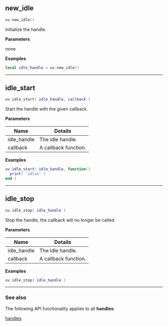 ## new_idle

```lua
uv.new_idle()
```

Initialize the handle.

__Parameters__

none

__Examples__

```lua
local idle_handle = uv.new_idle()
```

---

## idle_start

```lua
uv.idle_start( idle_handle, callback )
```

Start the handle with the given callback.

__Parameters__

Name|Details
----|-------
idle_handle|The idle handle.
callback|A callback function.

__Examples__

```lua
uv.idle_start( idle_handle, function()
  print( 'idlin' )
end )
```

---

## idle_stop

```lua
uv.idle_stop( idle_handle )
```

Stop the handle, the callback will no longer be called.

__Parameters__

Name|Details
----|-------
idle_handle|The idle handle.
callback|A callback function.

__Examples__

```lua
uv.idle_stop( idle_handle )
```

---

### See also

The following API functionality applies to all __handles__:

[handles](../handles)

